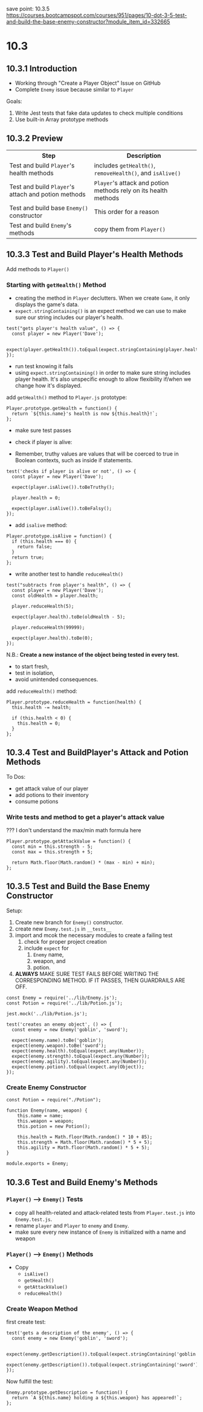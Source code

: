 save point: 10.3.5
https://courses.bootcampspot.com/courses/951/pages/10-dot-3-5-test-and-build-the-base-enemy-constructor?module_item_id=332665

# 10.3

## 10.3.1 Introduction

-   Working through "Create a Player Object" Issue on GitHub
-   Complete `Enemy` issue because similar to `Player`

Goals:

1. Write Jest tests that fake data updates to check multiple conditions
2. Use built-in Array prototype methods

## 10.3.2 Preview

<table>
    <tr>
        <th>Step</th>
        <th>Description</th>
    </tr>
    <tr>
        <td>Test and build <code>Player</code>'s health methods</td>
        <td>includes <code>getHealth()</code>, <code>removeHealth()</code>, and <code>isAlive()</code></td>
    </tr>
    <tr>
        <td>Test and build <code>Player</code>'s attach and potion methods</td>
        <td><code>Player</code>'s attack and potion methods rely on its health methods</td>
    </tr>
    <tr>
        <td>Test and build base <code>Enemy()</code> constructor</td>
        <td>This order for a reason</td>
    </tr>
    <tr>
        <td>Test and build <code>Enemy</code>'s methods</td>
        <td>copy them from <code>Player()</code></td>
    </tr>
</table>

## 10.3.3 Test and Build Player's Health Methods

Add methods to `Player()`

### Starting with `getHealth()` Method

-   creating the method in `Player` declutters. When we create `Game`, it only displays the game's data.
-   `expect.stringContaining()` is an expect method we can use to make sure our string includes our player's health.

```
test("gets player's health value", () => {
  const player = new Player('Dave');

  expect(player.getHealth()).toEqual(expect.stringContaining(player.health.toString()));
});
```

-   run test knowing it fails
-   using `expect.stringContaining()` in order to make sure string includes player health. It's also unspecific enough to allow flexibility if/when we change how it's displayed.

add `getHealth()` method to `Player.js` prototype:

```
Player.prototype.getHealth = function() {
  return `${this.name}'s health is now ${this.health}!`;
};
```

-   make sure test passes

-   check if player is alive:
-   Remember, truthy values are values that will be coerced to true in Boolean contexts, such as inside if statements.

```
test('checks if player is alive or not', () => {
  const player = new Player('Dave');

  expect(player.isAlive()).toBeTruthy();

  player.health = 0;

  expect(player.isAlive()).toBeFalsy();
});
```

-   add `isalive` method:

```
Player.prototype.isAlive = function() {
  if (this.health === 0) {
    return false;
  }
  return true;
};
```

-   write another test to handle `reduceHealth()`

```
test("subtracts from player's health", () => {
  const player = new Player('Dave');
  const oldHealth = player.health;

  player.reduceHealth(5);

  expect(player.health).toBe(oldHealth - 5);

  player.reduceHealth(99999);

  expect(player.health).toBe(0);
});
```

N.B.: **Create a new instance of the object being tested in every test.**

-   to start fresh,
-   test in isolation,
-   avoid unintended consequences.

add `reduceHealth()` method:

```
Player.prototype.reduceHealth = function(health) {
  this.health -= health;

  if (this.health < 0) {
    this.health = 0;
  }
};
```

## 10.3.4 Test and BuildPlayer's Attack and Potion Methods

To Dos:

-   get attack value of our player
-   add potions to their inventory
-   consume potions

### Write tests and method to get a player's attack value

??? I don't understand the max/min math formula here

```
Player.prototype.getAttackValue = function() {
  const min = this.strength - 5;
  const max = this.strength + 5;

  return Math.floor(Math.random() * (max - min) + min);
};
```

## 10.3.5 Test and Build the Base Enemy Constructor

Setup:

1. Create new branch for `Enemy()` constructor.
2. create new `Enemy.test.js` in `__tests__`
3. import and mcok the necessary modules to create a failing test
    1. check for proper project creation
    2. include `expect` for
        1. `Enemy` name,
        2. weapon, and
        3. potion.
4. **ALWAYS** MAKE SURE TEST FAILS BEFORE WRITING THE CORRESPONDING METHOD. IF IT PASSES, THEN GUARDRAILS ARE OFF.

```
const Enemy = require('../lib/Enemy.js');
const Potion = require('../lib/Potion.js');

jest.mock('../lib/Potion.js');

test('creates an enemy object', () => {
  const enemy = new Enemy('goblin', 'sword');

  expect(enemy.name).toBe('goblin');
  expect(enemy.weapon).toBe('sword');
  expect(enemy.health).toEqual(expect.any(Number));
  expect(enemy.strength).toEqual(expect.any(Number));
  expect(enemy.agility).toEqual(expect.any(Number));
  expect(enemy.potion).toEqual(expect.any(Object));
});
```

### Create Enemy Constructor

```
const Potion = require("./Potion");

function Enemy(name, weapon) {
	this.name = name;
	this.weapon = weapon;
	this.potion = new Potion();

	this.health = Math.floor(Math.random() * 10 + 85);
	this.strength = Math.floor(Math.random() * 5 + 5);
	this.agility = Math.floor(Math.random() * 5 + 5);
}

module.exports = Enemy;
```

## 10.3.6 Test and Build Enemy's Methods

### `Player()` --> `Enemy()` Tests

-   copy all health-related and attack-related tests from `Player.test.js` into `Enemy.test.js`.
-   rename `player` and `Player` to `enemy` and `Enemy`.
-   make sure every new instance of `Enemy` is initialized with a name and weapon

### `Player()` --> `Enemy()` Methods

-   Copy
    -   `isAlive()`
    -   `getHealth()`
    -   `getAttackValue()`
    -   `reduceHealth()`

### Create Weapon Method

first create test:

```
test('gets a description of the enemy', () => {
  const enemy = new Enemy('goblin', 'sword');

  expect(enemy.getDescription()).toEqual(expect.stringContaining('goblin'));
  expect(enemy.getDescription()).toEqual(expect.stringContaining('sword'));
});
```

Now fulfill the test:

```
Enemy.prototype.getDescription = function() {
  return `A ${this.name} holding a ${this.weapon} has appeared!`;
};
```
